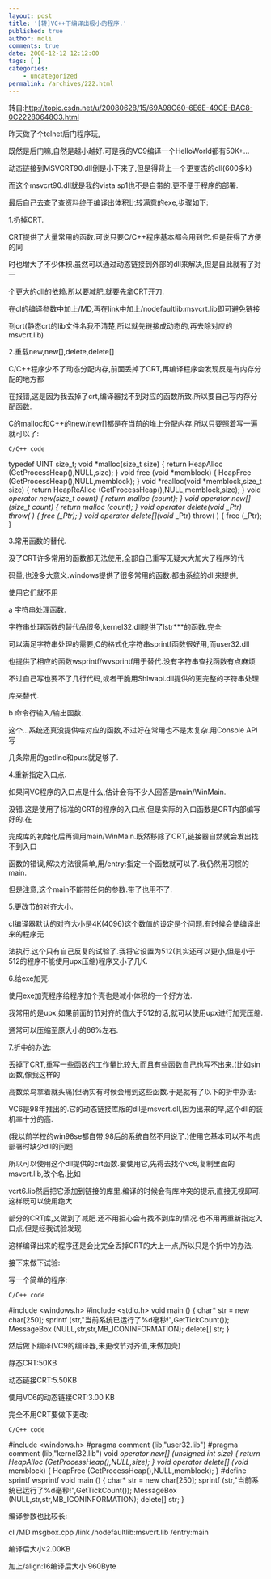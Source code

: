 ```yaml
---
layout: post
title: '[转]VC++下编译出极小的程序.'
published: true
author: moli
comments: true
date: 2008-12-12 12:12:00
tags: [ ]
categories:
    - uncategorized
permalink: /archives/222.html
---
```

转自:http://topic.csdn.net/u/20080628/15/69A98C60-6E6E-49CE-BAC8-0C22280648C3.html

昨天做了个telnet后门程序玩, 
  
既然是后门嘛,自然是越小越好.可是我的VC9编译一个HelloWorld都有50K+&#8230; 
  
动态链接到MSVCRT90.dll倒是小下来了,但是得背上一个更变态的dll(600多k) 
  
而这个msvcrt90.dll就是我的vista sp1也不是自带的.更不便于程序的部署. 
  
最后自己去查了查资料终于编译出体积比较满意的exe,步骤如下: 
  
1.扔掉CRT. 
  
CRT提供了大量常用的函数.可说只要C/C++程序基本都会用到它.但是获得了方便的同 
  
时也增大了不少体积.虽然可以通过动态链接到外部的dll来解决,但是自此就有了对一 
  
个更大的dll的依赖.所以要减肥,就要先拿CRT开刀. 
  
在cl的编译参数中加上/MD,再在link中加上/nodefaultlib:msvcrt.lib即可避免链接 
  
到crt(静态crt的lib文件名我不清楚,所以就先链接成动态的,再去除对应的msvcrt.lib) 

2.重载new,new[],delete,delete[] 
  
C/C++程序少不了动态分配内存,前面丢掉了CRT,再编译程序会发现反是有内存分配的地方都 
  
在报错,这是因为我去掉了crt,编译器找不到对应的函数所致.所以要自己写内存分配函数. 
  
C的malloc和C++的new/new[]都是在当前的堆上分配内存.所以只要照着写一遍就可以了: 


  
    C/C++ code
  
  
  
    
  typedef UINT size_t;
  void *malloc(size_t size)
  {
    return HeapAlloc (GetProcessHeap(),NULL,size);
  }
  void free (void *memblock)
  {
    HeapFree (GetProcessHeap(),NULL,memblock);
  }
  void *realloc(void *memblock,size_t size)
  {
    return HeapReAlloc (GetProcessHeap(),NULL,memblock,size);
  }
  void *operator new(size_t count)
  {
    return malloc (count);
  }
  void *operator new[](size_t count)
  {
    return malloc (count);
  }
  void operator delete(void* _Ptr) throw( )
  {
    free (_Ptr);
  }
  void operator delete[](void* _Ptr) throw( )
  {
    free (_Ptr);
  } 

  


3.常用函数的替代. 
  
没了CRT许多常用的函数都无法使用,全部自己重写无疑大大加大了程序的代 
  
码量,也没多大意义.windows提供了很多常用的函数.都由系统的dll来提供, 
  
使用它们就不用 
  
a 字符串处理函数. 
    
字符串处理函数的替代品很多,kernel32.dll提供了lstr\***的函数.完全 
  
可以满足字符串处理的需要,C的格式化字符串sprintf函数很好用,而user32.dll 
  
也提供了相应的函数wsprintf/wvsprintf用于替代.没有字符串查找函数有点麻烦 
  
不过自己写也要不了几行代码,或者干脆用Shlwapi.dll提供的更完整的字符串处理 
  
库来替代. 
  
b 命令行输入/输出函数. 
    
这个&#8230;系统还真没提供啥对应的函数,不过好在常用也不是太复杂.用Console API写 
  
几条常用的getline和puts就足够了. 

4.重新指定入口点. 
    
如果问VC程序的入口点是什么,估计会有不少人回答是main/WinMain. 
  
没错.这是使用了标准的CRT的程序的入口点.但是实际的入口函数是CRT内部编写好的.在 
  
完成库的初始化后再调用main/WinMain.既然移除了CRT,链接器自然就会发出找不到入口 
  
函数的错误,解决方法很简单,用/entry:指定一个函数就可以了.我仍然用习惯的main. 
  
但是注意,这个main不能带任何的参数.带了也用不了. 

5.更改节的对齐大小. 
  
cl编译器默认的对齐大小是4K(4096)这个数值的设定是个问题.有时候会使编译出来的程序无 
  
法执行.这个只有自己反复的试验了.我将它设置为512(其实还可以更小,但是小于512的程序不能使用upx压缩)程序又小了几K. 

6.给exe加壳. 
  
使用exe加壳程序给程序加个壳也是减小体积的一个好方法. 
  
我常用的是upx,如果前面的节对齐的值大于512的话,就可以使用upx进行加壳压缩. 
  
通常可以压缩至原大小的66%左右. 

7.折中的办法: 

丢掉了CRT,重写一些函数的工作量比较大,而且有些函数自己也写不出来.(比如sin函数,像我这样的 
  
高数菜鸟拿着就头痛)但确实有时候会用到这些函数.于是就有了以下的折中办法: 
  
VC6是98年推出的.它的动态链接库版的dll是msvcrt.dll,因为出来的早,这个dll的装机率十分的高. 
  
(我以前学校的win98se都自带,98后的系统自然不用说了.)使用它基本可以不考虑部署时缺少dll的问题 
  
所以可以使用这个dll提供的crt函数.要使用它,先得去找个vc6,复制里面的msvcrt.lib,改个名.比如 
  
vcrt6.lib然后把它添加到链接的库里.编译的时候会有库冲突的提示,直接无视即可.这样既可以使用绝大 
  
部分的CRT库,又做到了减肥.还不用担心会有找不到库的情况.也不用再重新指定入口点.但是经我试验发现 
  
这样编译出来的程序还是会比完全丢掉CRT的大上一点,所以只是个折中的办法. 

接下来做下试验: 
  
写一个简单的程序: 


  
    C/C++ code
  
  
  
    
  #include &lt;windows.h&gt;
  #include &lt;stdio.h&gt;
  void main ()
  {
    char* str = new char[250];
    sprintf (str,"当前系统已运行了%d毫秒!",GetTickCount());
    MessageBox (NULL,str,str,MB_ICONINFORMATION);
    delete[] str;
  } 

  


然后做下编译(VC9的编译器,未更改节对齐值,未做加壳) 
  
静态CRT:50KB 
  
动态链接CRT:5.50KB 
  
使用VC6的动态链接CRT:3.00 KB 

完全不用CRT要做下更改: 


  
    C/C++ code
  
  
  
    
  #include &lt;windows.h&gt;
  #pragma comment (lib,"user32.lib") 
  #pragma comment (lib,"kernel32.lib") 
  void *operator new[] (unsigned int size)
  {
    return HeapAlloc (GetProcessHeap(),NULL,size);
  }
  void operator delete[] (void* memblock)
  {
    HeapFree (GetProcessHeap(),NULL,memblock);
  }
  #define sprintf wsprintf 
  void main ()
  {
    char* str = new char[250];
    sprintf (str,"当前系统已运行了%d毫秒!",GetTickCount());
    MessageBox (NULL,str,str,MB_ICONINFORMATION);
    delete[] str;
  } 

  


编译参数也比较长: 
  
cl /MD msgbox.cpp /link /nodefaultlib:msvcrt.lib /entry:main 
  
编译后大小:2.00KB 
  
加上/align:16编译后大小:960Byte
